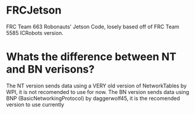 # FRCJetson
FRC Team 663 Robonauts' Jetson Code, losely based off of FRC Team 5585 ICRobots version.

# Whats the difference between NT and BN verisons?
The NT version sends data using a VERY old version of NetworkTables by WPI, it is not recomended to use for now.
The BN version sends data using BNP (BasicNetworkingProtocol) by daggerwolf45, it is the recomended version to use 
currently
